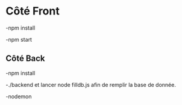 # Côté Front 

-npm install

-npm start

## Côté Back

-npm install

-./backend et lancer node filldb.js afin de remplir la base de donnée.

-nodemon